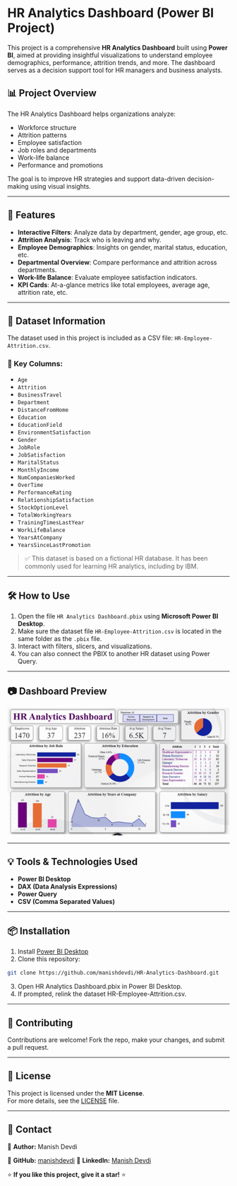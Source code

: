 # HR Analytics Dashboard (Power BI Project)

This project is a comprehensive **HR Analytics Dashboard** built using **Power BI**, aimed at providing insightful visualizations to understand employee demographics, performance, attrition trends, and more. The dashboard serves as a decision support tool for HR managers and business analysts.

## 📊 Project Overview

The HR Analytics Dashboard helps organizations analyze:
- Workforce structure
- Attrition patterns
- Employee satisfaction
- Job roles and departments
- Work-life balance
- Performance and promotions

The goal is to improve HR strategies and support data-driven decision-making using visual insights.

---

## 🚀 Features

- **Interactive Filters**: Analyze data by department, gender, age group, etc.
- **Attrition Analysis**: Track who is leaving and why.
- **Employee Demographics**: Insights on gender, marital status, education, etc.
- **Departmental Overview**: Compare performance and attrition across departments.
- **Work-life Balance**: Evaluate employee satisfaction indicators.
- **KPI Cards**: At-a-glance metrics like total employees, average age, attrition rate, etc.

---

## 📁 Dataset Information

The dataset used in this project is included as a CSV file: `HR-Employee-Attrition.csv`.

### 📌 Key Columns:
- `Age`
- `Attrition`
- `BusinessTravel`
- `Department`
- `DistanceFromHome`
- `Education`
- `EducationField`
- `EnvironmentSatisfaction`
- `Gender`
- `JobRole`
- `JobSatisfaction`
- `MaritalStatus`
- `MonthlyIncome`
- `NumCompaniesWorked`
- `OverTime`
- `PerformanceRating`
- `RelationshipSatisfaction`
- `StockOptionLevel`
- `TotalWorkingYears`
- `TrainingTimesLastYear`
- `WorkLifeBalance`
- `YearsAtCompany`
- `YearsSinceLastPromotion`

> ✅ This dataset is based on a fictional HR database. It has been commonly used for learning HR analytics, including by IBM.

---

## 🛠️ How to Use

1. Open the file `HR Analytics Dashboard.pbix` using **Microsoft Power BI Desktop**.
2. Make sure the dataset file `HR-Employee-Attrition.csv` is located in the same folder as the `.pbix` file.
3. Interact with filters, slicers, and visualizations.
4. You can also connect the PBIX to another HR dataset using Power Query.

---

## 📷 Dashboard Preview

![Dashboard Preview](https://github.com/manishdevdi/HR-Analytics-Dashboard/blob/main/Dashboard_Preview.png)

---

## 💡 Tools & Technologies Used

- **Power BI Desktop**
- **DAX (Data Analysis Expressions)**
- **Power Query**
- **CSV (Comma Separated Values)**

---

## 📦 Installation

1. Install [Power BI Desktop](https://powerbi.microsoft.com/desktop/)
2. Clone this repository:

```bash
git clone https://github.com/manishdevdi/HR-Analytics-Dashboard.git
```
3. Open HR Analytics Dashboard.pbix in Power BI Desktop.
4. If prompted, relink the dataset HR-Employee-Attrition.csv.

---

## 🤝 Contributing
Contributions are welcome! Fork the repo, make your changes, and submit a pull request.

---

## 📄 License

This project is licensed under the **MIT License**.  
For more details, see the [LICENSE](https://github.com/manishdevdi/HR-Analytics-Dashboard/blob/main/LICENSE) file.

---

## 📧 Contact  
📌 **Author:**  Manish Devdi   

📌 **GitHub:**  [manishdevdi](https://github.com/manishdevdi)              📌 **LinkedIn:** [Manish Devdi](https://www.linkedin.com/in/manish-devdi-63bb78234/)  

⭐ **If you like this project, give it a star!** ⭐  



